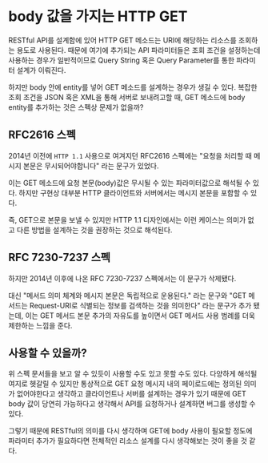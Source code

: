 body 값을 가지는 HTTP GET
==================

RESTful API를 설계함에 있어 HTTP GET 메소드는 URI에 해당하는 리소스를 조회하는 용도로 사용된다. 
때문에 여기에 추가되는 API 파라미터들은 조회 조건을 설정하는데 사용하는 경우가 일반적이므로 Query String 혹은 Query Parameter를 통한 파라미터 설계가 이뤄진다. 

하지만 body 안에 entity를 넣어 GET 메소드를 설계하는 경우가 생길 수 있다. 복잡한 조회 조건을 JSON 혹은 XML을 통해 서버로 보내려고할 때, GET 메소드에 body entity를 추가하는 것은 스펙상 문제가 없을까?


## RFC2616 스펙
2014년 이전에 `HTTP 1.1` 사용으로 여겨지던 RFC2616 스펙에는 "요청을 처리할 때 메시지 본문은 무시되어야합니다" 라는 문구가 있었다. 

이는 GET 메소드에 요청 본문(body)값은 무시될 수 있는 파라미터값으로 해석될 수 있다. 하지만 구현상 대부분 HTTP 클라이언트와 서버에서는 메시지 본문을 포함할 수 있다. 

즉, GET으로 본문을 보낼 수 있지만 HTTP 1.1 디자인에서는 이런 케이스는 의미가 없고 다른 방법을 설계하는 것을 권장하는 것으로 해석된다. 

## RFC 7230-7237 스펙
하지만 2014년 이후에 나온 RFC 7230-7237 스펙에서는 이 문구가 삭제됐다. 

대신 "메서드 의미 체계와 메시지 본문은 독립적으로 운용된다." 라는 문구와 "GET 메서드는 Request-URI로 식별되는 정보를 검색하는 것을 의미한다" 라는 문구가 추가 됐는데, 이는 GET 메서드 본문 추가의 자유도를 높이면서 GET 메서드 사용 범례를 더욱 제한하는 느낌을 준다.

## 사용할 수 있을까?

위 스펙 문서들을 보고 알 수 있듯이 사용할 수도 있고 못할 수도 있다. 다양하게 해석될 여지로 헷갈릴 수 있지만 통상적으로 GET 요청 메시지 내의 페이로드에는 정의된 의미가 없어야한다고 생각하고 클라이언트나 서버를 설계하는 경우가 있기 때문에 GET body 값이 당연히 가능하다고 생각해서 API를 요청하거나 설계하면 버그를 생성할 수 있다.

그렇기 때문에 RESTful의 의미를 다시 생각하며 GET에 body 사용이 필요할 정도에 파라미터 추가가 필요하다면 전체적인 리소스 설계를 다시 생각해보는 것이 좋을 것 같다.

